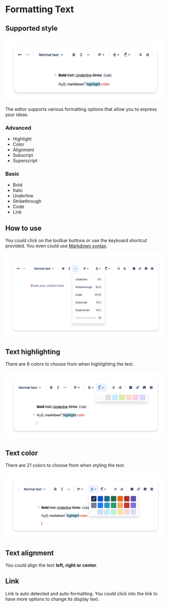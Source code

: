 # Formatting Text

## Supported style

![Formatting text](./img/image2.png)

The editor supports various formatting options that allow you to express your ideas.

### Advanced

- Highlight
- Color
- Alignment
- Subscript
- Superscript

### Basic

- Bold
- Italic
- Underline
- Strikethrough
- Code
- Link

## How to use

You could click on the toolbar buttons or use the keyboard shortcut provided. You even could use [Markdown syntax](/docs/editor/markdown-syntax).

![Formatting text](./img/image1.png)

## Text highlighting

There are 6 colors to choose from when highlighting the text.

![Formatting text](./img/image4.png)

## Text color

There are 21 colors to choose from when styling the text.

![Formatting text](./img/image3.png)

## Text alignment

You could align the text **left, right or center**.

## Link

Link is auto detected and auto-formatting. You could click into the link to have more options to change its display text.
